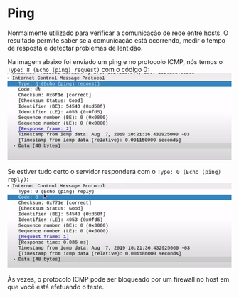 # Ping

Normalmente utilizado para verificar a comunicação de rede entre hosts. O resultado permite saber se a comunicação está ocorrendo, medir o tempo de resposta e detectar problemas de lentidão.

Na imagem abaixo foi enviado um ping e no protocolo ICMP, nós temos o `Type: 8 (Echo (ping) request)` com o código 0:
![Ping Enviado](https://github.com/OliveiraaX/protocolos-de-rede/blob/main/protocolos-de-rede/img/Ping%20Enviado.png)

Se estiver tudo certo o servidor responderá com o `Type: 0 (Echo (ping) reply)`:
![Servidor Recebendo](https://github.com/OliveiraaX/protocolos-de-rede/blob/main/protocolos-de-rede/img/Servidor%20Recebendo.png)

Às vezes, o protocolo ICMP pode ser bloqueado por um firewall no host em que você está efetuando o teste.
